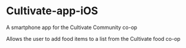 # Cultivate-app-iOS
A smartphone app for the Cultivate Community co-op

Allows the user to add food items to a list from the Cultivate food co-op
